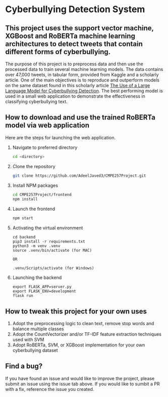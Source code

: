 # Cyberbullying Detection System
## This project uses the support vector machine, XGBoost and RoBERTa machine learning architectures to detect tweets that contain different forms of cyberbullying.

The purpose of this project is to preprocess data and then use the processed data to train several machine learning models. The data contains over 47,000 tweets, in tabular form, provided from Kaggle and a scholarly article. One of the main objectives is to reproduce and outperform models on the same dataset found in this scholarly article <a href="https://arxiv.org/pdf/2402.04088">The Use of a Large Language Model for Cyberbullying Detection</a>. 
The best performing model is used in a small web application to demonstrate the effectiveness in classifying cyberbullying text.

## How to download and use the trained RoBERTa model via web application

Here are the steps for launching the web application.

1. Navigate to preferred directory
    ```sh
   cd <directory>
   ```
2. Clone the repository
   ```sh
   git clone https://github.com/AdeelJaved3/CMPE257Project.git
   ```
3. Install NPM packages
   ```sh
   cd CMPE257Project/frontend
   npm install
   ```
4. Launch the frontend
   ```sh
   npm start
   ```
5. Activating the virtual environment
   ```
   cd backend
   pip3 install -r requirements.txt
   python3 -m venv .venv
   source .venv/bin/activate (for MAC)
   
   OR

   .venv/Scripts/activate (for Windows)  
   ```
6. Launching the backend
   ```
   export FLASK_APP=server.py
   export FLASK_ENV=development
   flask run
   ```
   

## How to tweak this project for your own uses

1. Adopt the preprocessing logic to clean text, remove stop words and balance multiple classes
2. Adopt the CountVectorizer and/or TF-IDF feature extraction techniques used with SVM
3. Adopt RoBERTa, SVM, or XGBoost implementation for your own cyberbullying dataset

## Find a bug?

If you have found an issue and would like to improve the project, please submit an issue using the issue tab above. If you would like to sumbit a PR with a fix, reference the issue you created.



